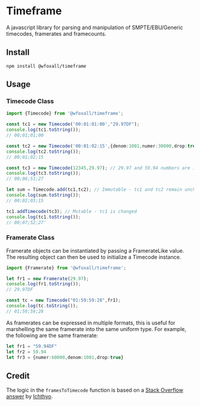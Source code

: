 # Timeframe

A javascript library for parsing and manipulation of SMPTE/EBU/Generic timecodes, framerates and framecounts.

## Install

```shell
npm install @wfoxall/timeframe
```

## Usage

### Timecode Class

```typescript
import {Timecode} from '@wfoxall/timeframe';

const tc1 = new Timecode('00:01:01:00',"29.97DF");
console.log(tc1.toString());
// 00;01;01;00

const tc2 = new Timecode('00:01:02:15',{denom:1001,numer:30000,drop:true});
console.log(tc2.toString());
// 00;01;02;15

const tc3 = new Timecode(12345,29.97); // 29.97 and 59.94 numbers are interpretted as drop-frame by default
console.log(tc3.toString());
// 00;06;51;27

let sum = Timecode.add(tc1,tc2); // Immutable - tc1 and tc2 remain unchanged.
console.log(sum.toString());
// 00;02;03;15

tc1.addTimecode(tc3); // Mutable - tc1 is changed
console.log(tc1.toString());
// 00;07;52;27'
```

### Framerate Class

Framerate objects can be instantiated by passing a FramerateLike value. The resulting object can then be used to initialize a Timecode instance.

```typescript
import {Framerate} from '@wfoxall/timeframe';

let fr1 = new Framerate(29.97);
console.log(fr1.toString());
// 29.97DF

const tc = new Timecode("01:59:59:28",fr1);
console.log(tc.toString());
// 01;59;59;28
```

As framerates can be expressed in multiple formats, this is useful for marshelling the same framerate into the same uniform type. For example, the following are the same framerate:
```typescript
let fr1 = "59.94DF"
let fr2 = 59.94
let fr3 = {numer:60000,denom:1001,drop:true}
```

## Credit

The logic in the `framesToTimecode` function is based on a [Stack Overflow answer](https://stackoverflow.com/a/6080116) by [Ichthyo](https://stackoverflow.com/users/444796/ichthyo).